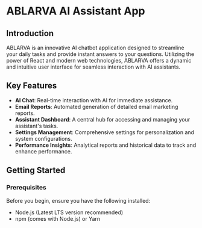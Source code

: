 # ABLARVA AI Assistant App

## Introduction

ABLARVA is an innovative AI chatbot application designed to streamline your daily tasks and provide instant answers to your questions. Utilizing the power of React and modern web technologies, ABLARVA offers a dynamic and intuitive user interface for seamless interaction with AI assistants.

## Key Features

- **AI Chat**: Real-time interaction with AI for immediate assistance.
- **Email Reports**: Automated generation of detailed email marketing reports.
- **Assistant Dashboard**: A central hub for accessing and managing your assistant's tasks.
- **Settings Management**: Comprehensive settings for personalization and system configurations.
- **Performance Insights**: Analytical reports and historical data to track and enhance performance.

## Getting Started

### Prerequisites

Before you begin, ensure you have the following installed:

- Node.js (Latest LTS version recommended)
- npm (comes with Node.js) or Yarn
